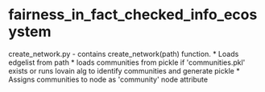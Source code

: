 # fairness_in_fact_checked_info_ecosystem

create_network.py - contains create_network(path) function. 
    * Loads edgelist from path
    * loads communities from pickle if 'communities.pkl' exists or runs lovain alg to identify communities and generate pickle
    *  Assigns communities to node as 'community' node attribute
    
